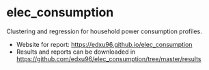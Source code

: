 # elec_consumption

Clustering and regression for household power consumption profiles.

- Website for report: https://edxu96.github.io/elec_consumption
- Results and reports can be downloaded in https://github.com/edxu96/elec_consumption/tree/master/results
